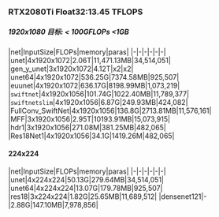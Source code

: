 
### RTX2080Ti Float32:13.45 TFLOPS

##### 1920x1080 目标: < 100GFLOPs <1GB

|net|InputSize|FLOPs|memory|paras|
|-|-|-|-|-|-|
|unet|4x1920x1072|2.06T|11,471.13MB|34,514,051|
|gen_y_unet|3x1920x1072|4.12T|x2|x2|
|unet64|4x1920x1072|536.25G|7374.58MB|925,507|
|euunet|4x1920x1072|636.17G|8198.99MB|1,073,219|
|`swiftnet`|4x1920x1056|101.74G|1022.40MB|11,789,377|
|`swiftnetslim`|4x1920x1056|6.87G|249.93MB|424,082|
|FullConv_SwiftNet|4x1920x1056|136.8G|2713.81MB|11,576,161|
|MFF|3x1920x1056|2.95T|10193.91MB|15,073,915|
|hdr1|3x1920x1056|271.08M|381.25MB|482,065|
|Res18Net1|4x1920x1056|34.1G|1419.26M|482,065|



#### 224x224

|net|InputSize|FLOPs|memory|paras|
|-|-|-|-|-|-|
|unet|4x224x224|50.13G|279.64MB|34,514,051|
|unet64|4x224x224|13.07G|179.78MB|925,507|
|res18|3x224x224|1.82G|25.65MB|11,689,512|
|densenet121|-|2.88G|147.10MB|7,978,856|